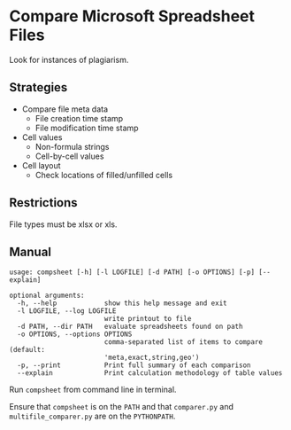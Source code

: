 # Compare Microsoft Spreadsheet Files

Look for instances of plagiarism. 

## Strategies

* Compare file meta data
    * File creation time stamp
    * File modification time stamp
* Cell values
    * Non-formula strings
    * Cell-by-cell values
* Cell layout
    * Check locations of filled/unfilled cells

## Restrictions

File types must be xlsx or xls. 

## Manual

```
usage: compsheet [-h] [-l LOGFILE] [-d PATH] [-o OPTIONS] [-p] [--explain]

optional arguments:
  -h, --help            show this help message and exit
  -l LOGFILE, --log LOGFILE
                        write printout to file
  -d PATH, --dir PATH   evaluate spreadsheets found on path
  -o OPTIONS, --options OPTIONS
                        comma-separated list of items to compare (default:
                        'meta,exact,string,geo')
  -p, --print           Print full summary of each comparison
  --explain             Print calculation methodology of table values
```

Run `compsheet` from command line in terminal. 

Ensure that `compsheet` is on the `PATH` and that `comparer.py` and `multifile_comparer.py` are on the `PYTHONPATH`. 
